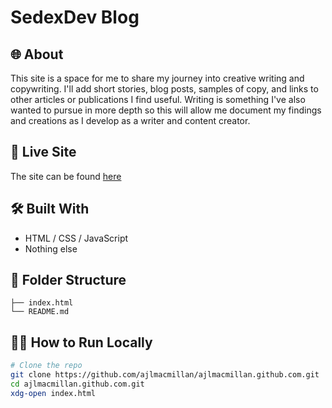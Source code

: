 # SedexDev Blog

## 🌐 About

This site is a space for me to share my journey into creative writing and copywriting.
I'll add short stories, blog posts, samples of copy, and links to other articles or
publications I find useful. Writing is something I've also wanted to pursue in more
depth so this will allow me document my findings and creations as I develop as a writer
and content creator.

## 🚀 Live Site

The site can be found [here](https://ajlmacmillan.github.io/)

## 🛠️ Built With

-   HTML / CSS / JavaScript
-   Nothing else

## 📁 Folder Structure

```text
├── index.html
└── README.md
```

## 🧑‍💻 How to Run Locally

```bash
# Clone the repo
git clone https://github.com/ajlmacmillan/ajlmacmillan.github.com.git
cd ajlmacmillan.github.com.git
xdg-open index.html
```
